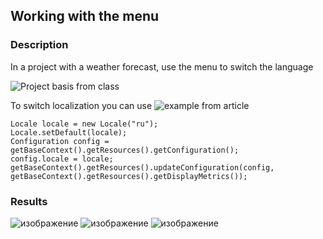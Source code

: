 ## Working with the menu

### Description 

In a project with a weather forecast, use the menu to switch the language

![Project basis from class](https://github.com/ipetrushin/MenuDemo)

To switch localization you can use ![example from article](https://medium.com/swlh/android-app-specific-language-change-programmatically-using-kotlin-d650a5392220)



```
Locale locale = new Locale("ru");
Locale.setDefault(locale);
Configuration config = getBaseContext().getResources().getConfiguration();
config.locale = locale;
getBaseContext().getResources().updateConfiguration(config, getBaseContext().getResources().getDisplayMetrics());
```


### Results

![изображение](https://github.com/mrglaster/ISU-HW-MobileDev/assets/50916604/1cc67b33-9cac-48f1-82c2-a1bc0f448d7d)  ![изображение](https://github.com/mrglaster/ISU-HW-MobileDev/assets/50916604/6f779a2f-4a7c-413d-b8ea-227001df9217)    ![изображение](https://github.com/mrglaster/ISU-HW-MobileDev/assets/50916604/01936184-a3ab-406c-8711-19a7a5004464)


